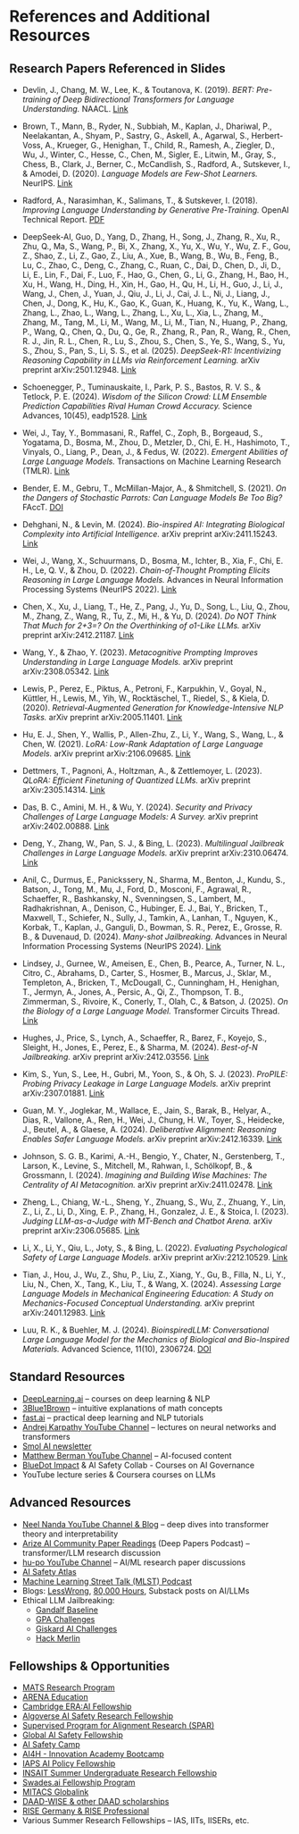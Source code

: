 # References and Additional Resources

## Research Papers Referenced in Slides

- Devlin, J., Chang, M. W., Lee, K., & Toutanova, K. (2019). *BERT: Pre-training of Deep Bidirectional Transformers for Language Understanding.* NAACL. [Link](https://arxiv.org/abs/1810.04805)

- Brown, T., Mann, B., Ryder, N., Subbiah, M., Kaplan, J., Dhariwal, P., Neelakantan, A., Shyam, P., Sastry, G., Askell, A., Agarwal, S., Herbert-Voss, A., Krueger, G., Henighan, T., Child, R., Ramesh, A., Ziegler, D., Wu, J., Winter, C., Hesse, C., Chen, M., Sigler, E., Litwin, M., Gray, S., Chess, B., Clark, J., Berner, C., McCandlish, S., Radford, A., Sutskever, I., & Amodei, D. (2020). *Language Models are Few-Shot Learners.* NeurIPS. [Link](https://arxiv.org/abs/2005.14165)

- Radford, A., Narasimhan, K., Salimans, T., & Sutskever, I. (2018). *Improving Language Understanding by Generative Pre-Training.* OpenAI Technical Report. [PDF](https://cdn.openai.com/research-covers/language-unsupervised/language_understanding_paper.pdf)

- DeepSeek-AI, Guo, D., Yang, D., Zhang, H., Song, J., Zhang, R., Xu, R., Zhu, Q., Ma, S., Wang, P., Bi, X., Zhang, X., Yu, X., Wu, Y., Wu, Z. F., Gou, Z., Shao, Z., Li, Z., Gao, Z., Liu, A., Xue, B., Wang, B., Wu, B., Feng, B., Lu, C., Zhao, C., Deng, C., Zhang, C., Ruan, C., Dai, D., Chen, D., Ji, D., Li, E., Lin, F., Dai, F., Luo, F., Hao, G., Chen, G., Li, G., Zhang, H., Bao, H., Xu, H., Wang, H., Ding, H., Xin, H., Gao, H., Qu, H., Li, H., Guo, J., Li, J., Wang, J., Chen, J., Yuan, J., Qiu, J., Li, J., Cai, J. L., Ni, J., Liang, J., Chen, J., Dong, K., Hu, K., Gao, K., Guan, K., Huang, K., Yu, K., Wang, L., Zhang, L., Zhao, L., Wang, L., Zhang, L., Xu, L., Xia, L., Zhang, M., Zhang, M., Tang, M., Li, M., Wang, M., Li, M., Tian, N., Huang, P., Zhang, P., Wang, Q., Chen, Q., Du, Q., Ge, R., Zhang, R., Pan, R., Wang, R., Chen, R. J., Jin, R. L., Chen, R., Lu, S., Zhou, S., Chen, S., Ye, S., Wang, S., Yu, S., Zhou, S., Pan, S., Li, S. S., et al. (2025). *DeepSeek-R1: Incentivizing Reasoning Capability in LLMs via Reinforcement Learning.* arXiv preprint arXiv:2501.12948. [Link](https://arxiv.org/abs/2501.12948)

- Schoenegger, P., Tuminauskaite, I., Park, P. S., Bastos, R. V. S., & Tetlock, P. E. (2024). *Wisdom of the Silicon Crowd: LLM Ensemble Prediction Capabilities Rival Human Crowd Accuracy.* Science Advances, 10(45), eadp1528. [Link](https://arxiv.org/abs/2402.19379)

- Wei, J., Tay, Y., Bommasani, R., Raffel, C., Zoph, B., Borgeaud, S., Yogatama, D., Bosma, M., Zhou, D., Metzler, D., Chi, E. H., Hashimoto, T., Vinyals, O., Liang, P., Dean, J., & Fedus, W. (2022). *Emergent Abilities of Large Language Models.* Transactions on Machine Learning Research (TMLR). [Link](https://arxiv.org/abs/2206.07682)

- Bender, E. M., Gebru, T., McMillan-Major, A., & Shmitchell, S. (2021). *On the Dangers of Stochastic Parrots: Can Language Models Be Too Big?* FAccT. [DOI](https://doi.org/10.1145/3442188.3445922)  

- Dehghani, N., & Levin, M. (2024). *Bio-inspired AI: Integrating Biological Complexity into Artificial Intelligence.* arXiv preprint arXiv:2411.15243. [Link](https://arxiv.org/abs/2411.15243)  

- Wei, J., Wang, X., Schuurmans, D., Bosma, M., Ichter, B., Xia, F., Chi, E. H., Le, Q. V., & Zhou, D. (2022). *Chain-of-Thought Prompting Elicits Reasoning in Large Language Models.* Advances in Neural Information Processing Systems (NeurIPS 2022). [Link](https://arxiv.org/abs/2201.11903)  

- Chen, X., Xu, J., Liang, T., He, Z., Pang, J., Yu, D., Song, L., Liu, Q., Zhou, M., Zhang, Z., Wang, R., Tu, Z., Mi, H., & Yu, D. (2024). *Do NOT Think That Much for 2+3=? On the Overthinking of o1-Like LLMs.* arXiv preprint arXiv:2412.21187. [Link](https://arxiv.org/abs/2412.21187)  

- Wang, Y., & Zhao, Y. (2023). *Metacognitive Prompting Improves Understanding in Large Language Models.* arXiv preprint arXiv:2308.05342. [Link](https://arxiv.org/abs/2308.05342)

- Lewis, P., Perez, E., Piktus, A., Petroni, F., Karpukhin, V., Goyal, N., Küttler, H., Lewis, M., Yih, W., Rocktäschel, T., Riedel, S., & Kiela, D. (2020). *Retrieval-Augmented Generation for Knowledge-Intensive NLP Tasks.* arXiv preprint arXiv:2005.11401. [Link](https://arxiv.org/abs/2005.11401)
  
- Hu, E. J., Shen, Y., Wallis, P., Allen-Zhu, Z., Li, Y., Wang, S., Wang, L., & Chen, W. (2021). *LoRA: Low-Rank Adaptation of Large Language Models.* arXiv preprint arXiv:2106.09685. [Link](https://arxiv.org/abs/2106.09685)

- Dettmers, T., Pagnoni, A., Holtzman, A., & Zettlemoyer, L. (2023). *QLoRA: Efficient Finetuning of Quantized LLMs.* arXiv preprint arXiv:2305.14314. [Link](https://arxiv.org/abs/2305.14314)
  
- Das, B. C., Amini, M. H., & Wu, Y. (2024). *Security and Privacy Challenges of Large Language Models: A Survey.* arXiv preprint arXiv:2402.00888. [Link](https://arxiv.org/abs/2402.00888)  

- Deng, Y., Zhang, W., Pan, S. J., & Bing, L. (2023). *Multilingual Jailbreak Challenges in Large Language Models.* arXiv preprint arXiv:2310.06474. [Link](https://arxiv.org/abs/2310.06474)  

- Anil, C., Durmus, E., Panickssery, N., Sharma, M., Benton, J., Kundu, S., Batson, J., Tong, M., Mu, J., Ford, D., Mosconi, F., Agrawal, R., Schaeffer, R., Bashkansky, N., Svenningsen, S., Lambert, M., Radhakrishnan, A., Denison, C., Hubinger, E. J., Bai, Y., Bricken, T., Maxwell, T., Schiefer, N., Sully, J., Tamkin, A., Lanhan, T., Nguyen, K., Korbak, T., Kaplan, J., Ganguli, D., Bowman, S. R., Perez, E., Grosse, R. B., & Duvenaud, D. (2024). *Many-shot Jailbreaking.* Advances in Neural Information Processing Systems (NeurIPS 2024). [Link](https://proceedings.neurips.cc/paper_files/paper/2024/file/ea456e232efb72d261715e33ce25f208-Paper-Conference.pdf)  

- Lindsey, J., Gurnee, W., Ameisen, E., Chen, B., Pearce, A., Turner, N. L., Citro, C., Abrahams, D., Carter, S., Hosmer, B., Marcus, J., Sklar, M., Templeton, A., Bricken, T., McDougall, C., Cunningham, H., Henighan, T., Jermyn, A., Jones, A., Persic, A., Qi, Z., Thompson, T. B., Zimmerman, S., Rivoire, K., Conerly, T., Olah, C., & Batson, J. (2025). *On the Biology of a Large Language Model.* Transformer Circuits Thread. [Link](https://transformer-circuits.pub/2025/attribution-graphs/biology.html)  

- Hughes, J., Price, S., Lynch, A., Schaeffer, R., Barez, F., Koyejo, S., Sleight, H., Jones, E., Perez, E., & Sharma, M. (2024). *Best-of-N Jailbreaking.* arXiv preprint arXiv:2412.03556. [Link](https://arxiv.org/abs/2412.03556)  

- Kim, S., Yun, S., Lee, H., Gubri, M., Yoon, S., & Oh, S. J. (2023). *ProPILE: Probing Privacy Leakage in Large Language Models.* arXiv preprint arXiv:2307.01881. [Link](https://arxiv.org/abs/2307.01881)  

- Guan, M. Y., Joglekar, M., Wallace, E., Jain, S., Barak, B., Helyar, A., Dias, R., Vallone, A., Ren, H., Wei, J., Chung, H. W., Toyer, S., Heidecke, J., Beutel, A., & Glaese, A. (2024). *Deliberative Alignment: Reasoning Enables Safer Language Models.* arXiv preprint arXiv:2412.16339. [Link](https://arxiv.org/abs/2412.16339)  

- Johnson, S. G. B., Karimi, A.-H., Bengio, Y., Chater, N., Gerstenberg, T., Larson, K., Levine, S., Mitchell, M., Rahwan, I., Schölkopf, B., & Grossmann, I. (2024). *Imagining and Building Wise Machines: The Centrality of AI Metacognition.* arXiv preprint arXiv:2411.02478. [Link](https://arxiv.org/abs/2411.02478)  

- Zheng, L., Chiang, W.-L., Sheng, Y., Zhuang, S., Wu, Z., Zhuang, Y., Lin, Z., Li, Z., Li, D., Xing, E. P., Zhang, H., Gonzalez, J. E., & Stoica, I. (2023). *Judging LLM-as-a-Judge with MT-Bench and Chatbot Arena.* arXiv preprint arXiv:2306.05685. [Link](https://arxiv.org/abs/2306.05685)

- Li, X., Li, Y., Qiu, L., Joty, S., & Bing, L. (2022). *Evaluating Psychological Safety of Large Language Models.* arXiv preprint arXiv:2212.10529. [Link](https://arxiv.org/abs/2212.10529)

- Tian, J., Hou, J., Wu, Z., Shu, P., Liu, Z., Xiang, Y., Gu, B., Filla, N., Li, Y., Liu, N., Chen, X., Tang, K., Liu, T., & Wang, X. (2024). *Assessing Large Language Models in Mechanical Engineering Education: A Study on Mechanics-Focused Conceptual Understanding.* arXiv preprint arXiv:2401.12983. [Link](https://arxiv.org/abs/2401.12983)

- Luu, R. K., & Buehler, M. J. (2024). *BioinspiredLLM: Conversational Large Language Model for the Mechanics of Biological and Bio-Inspired Materials.* Advanced Science, 11(10), 2306724. [DOI](https://doi.org/10.1002/advs.202306724)  



## Standard Resources
- [DeepLearning.ai](https://www.deeplearning.ai/) – courses on deep learning & NLP  
- [3Blue1Brown](https://www.youtube.com/c/3blue1brown) – intuitive explanations of math concepts  
- [fast.ai](https://www.fast.ai/) – practical deep learning and NLP tutorials  
- [Andrej Karpathy YouTube Channel](https://www.youtube.com/@AndrejKarpathy) – lectures on neural networks and transformers
- [Smol AI newsletter](https://news.smol.ai/)
- [Matthew Berman YouTube Channel](https://www.youtube.com/@matthew_berman) – AI-focused content
- [BlueDot Impact](https://bluedot.org/) & AI Safety Collab - Courses on AI Governance
- YouTube lecture series & Coursera courses on LLMs 
 

## Advanced Resources
- [Neel Nanda YouTube Channel & Blog](https://www.youtube.com/@neelnanda2469) – deep dives into transformer theory and interpretability  
- [Arize AI Community Paper Readings](https://www.deeppapers.dev/) (Deep Papers Podcast) – transformer/LLM research discussion  
- [hu-po YouTube Channel](https://www.youtube.com/@hu-po) – AI/ML research paper discussions  
- [AI Safety Atlas](https://ai-safety-atlas.com/)  
- [Machine Learning Street Talk (MLST) Podcast](https://www.youtube.com/@MachineLearningStreetTalk)  
- Blogs: [LessWrong](https://www.lesswrong.com/), [80,000 Hours](https://80000hours.org/), Substack posts on AI/LLMs  
- Ethical LLM Jailbreaking:  
  - [Gandalf Baseline](https://gandalf.lakera.ai/baseline)  
  - [GPA Challenges](https://gpa.43z.one/)  
  - [Giskard AI Challenges](https://red.giskard.ai/challenges)  
  - [Hack Merlin](https://hackmerlin.io/)  

## Fellowships & Opportunities
- [MATS Research Program](https://www.matsprogram.org/)  
- [ARENA Education](https://www.arena.education/)
- [Cambridge ERA:AI Fellowship](https://erafellowship.org/)
- [Algoverse AI Safety Research Fellowship](https://algoverseairesearch.org/ai-safety-fellowship)  
- [Supervised Program for Alignment Research (SPAR)](https://sparai.org/)  
- [Global AI Safety Fellowship](https://globalaisafetyfellowship.com/)   
- [AI Safety Camp](https://www.aisafety.camp/)
- [AI4H - Innovation Academy Bootcamp](https://ai4h.untapinnovate.com/programs/ai4h-innovation-academy)
- [IAPS AI Policy Fellowship](https://www.iaps.ai/fellowship) 
- [INSAIT Summer Undergraduate Research Fellowship](https://insait.ai/surf/)  
- [Swades.ai Fellowship Program](https://www.swades.ai/fellowship-program)  
- [MITACS Globalink](https://www.mitacs.ca/our-programs/globalink-research-internship-students/)  
- [DAAD-WISE & other DAAD scholarships](https://www.daad.in/en/2023/09/20/applications-invited-working-internships-in-science-and-engineering-wise-2023-24/)  
- [RISE Germany & RISE Professional](https://www.daad.de/rise/en/)  
- Various Summer Research Fellowships – IAS, IITs, IISERs, etc.  

